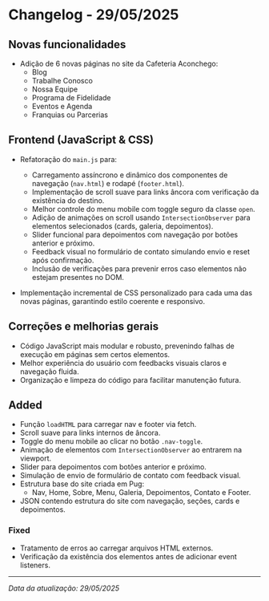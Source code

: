 # Changelog - 29/05/2025

## Novas funcionalidades

- Adição de 6 novas páginas no site da Cafeteria Aconchego:
  - Blog
  - Trabalhe Conosco
  - Nossa Equipe
  - Programa de Fidelidade
  - Eventos e Agenda
  - Franquias ou Parcerias

## Frontend (JavaScript & CSS)

- Refatoração do `main.js` para:
  - Carregamento assíncrono e dinâmico dos componentes de navegação (`nav.html`) e rodapé (`footer.html`).
  - Implementação de scroll suave para links âncora com verificação da existência do destino.
  - Melhor controle do menu mobile com toggle seguro da classe `open`.
  - Adição de animações on scroll usando `IntersectionObserver` para elementos selecionados (cards, galeria, depoimentos).
  - Slider funcional para depoimentos com navegação por botões anterior e próximo.
  - Feedback visual no formulário de contato simulando envio e reset após confirmação.
  - Inclusão de verificações para prevenir erros caso elementos não estejam presentes no DOM.

- Implementação incremental de CSS personalizado para cada uma das novas páginas, garantindo estilo coerente e responsivo.

## Correções e melhorias gerais

- Código JavaScript mais modular e robusto, prevenindo falhas de execução em páginas sem certos elementos.
- Melhor experiência do usuário com feedbacks visuais claros e navegação fluida.
- Organização e limpeza do código para facilitar manutenção futura.

## Added

- Função `loadHTML` para carregar nav e footer via fetch.
- Scroll suave para links internos de âncora.
- Toggle do menu mobile ao clicar no botão `.nav-toggle`.
- Animação de elementos com `IntersectionObserver` ao entrarem na viewport.
- Slider para depoimentos com botões anterior e próximo.
- Simulação de envio de formulário de contato com feedback visual.
- Estrutura base do site criada em Pug:
  - Nav, Home, Sobre, Menu, Galeria, Depoimentos, Contato e Footer.
- JSON contendo estrutura do site com navegação, seções, cards e depoimentos.

### Fixed

- Tratamento de erros ao carregar arquivos HTML externos.
- Verificação da existência dos elementos antes de adicionar event listeners.

---

*Data da atualização: 29/05/2025*
